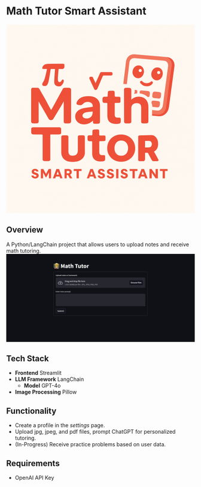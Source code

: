 # Math Tutor Smart Assistant
![logo](./Images/logo2.png)
## Overview 
A Python/LangChain project that allows users to upload notes and receive math tutoring.
![menu](./Images/math-tutor_menu.png)

## Tech Stack
- **Frontend** Streamlit
- **LLM Framework** LangChain
    - **Model** GPT-4o
- **Image Processing** Pillow

## Functionality
- Create a profile in the *settings* page. 
- Upload jpg, jpeg, and pdf files, prompt ChatGPT for personalized tutoring.
- (In-Progress) Receive practice problems based on user data.

## Requirements
- OpenAI API Key